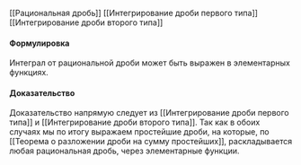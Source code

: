 [[Рациональная дробь]]
[[Интегрирование дроби первого типа]]
[[Интегрирование дроби второго типа]]
#### Формулировка
Интеграл от рациональной дроби может быть выражен в элементарных функциях.
#### Доказательство
Доказательство напрямую следует из [[Интегрирование дроби первого типа]] и [[Интегрирование дроби второго типа]]. Так как в обоих случаях мы по итогу выражаем простейшие дроби, на которые, по [[Теорема о разложении дроби на сумму простейших]], раскладывается любая рациональная дробь, через элементарные функции.




